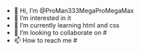 - 👋 Hi, I’m @ProMan333MegaProMegaMax
- 👀 I’m interested in it 
- 🌱 I’m currently learning html and css
- 💞️ I’m looking to collaborate on #
- 📫 How to reach me #

<!---
ProMan333MegaProMegaMax/ProMan333MegaProMegaMax is a ✨ special ✨ repository because its `README.md` (this file) appears on your GitHub profile.
You can click the Preview link to take a look at your changes.
--->
